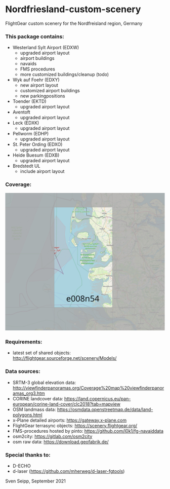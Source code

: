 # Nordfriesland-custom-scenery
FlightGear custom scenery for the Nordfreisland region, Germany

### This package contains:

*  Westerland Sylt Airport (EDXW)
	* upgraded airport layout
	* airport buildings
	* navaids
	* FMS procedures
	* more customized buildings/cleanup (todo)
* Wyk auf Foehr (EDXY)
	* new airport layout
	* customized airport buildings
	* new parkingpositions
* Toender (EKTD)
	* upgraded airport layout
* Aventoft
	* upgraded airport layout
* Leck (EDXK)
	* upgraded airport layout
* Pellworm (EDHP)
	* upgraded airport layout
* St. Peter Ording (EDXO)
	* upgraded airport layout
* Heide Buesum (EDXB)
	* upgraded airport layout
* Bredstedt UL
	* include airport layout

### Coverage:
        
![Coverage](coverage.jpg)
        
### Requirements:

* latest set of shared objects:
	http://flightgear.sourceforge.net/scenery/Models/
        
### Data sources:

* SRTM-3 global elevation data:
	http://viewfinderpanoramas.org/Coverage%20map%20viewfinderpanoramas_org3.htm
* CORINE landcover data:
	https://land.copernicus.eu/pan-european/corine-land-cover/clc2018?tab=mapview
* OSM landmass data:
	https://osmdata.openstreetmap.de/data/land-polygons.html
* x-Plane detailed airports:
	https://gateway.x-plane.com
* FlightGear terrasync objects:
	https://scenery.flightgear.org/
* FMS-procedures hosted by pinto:
	https://github.com/l0k1/fg-navaiddata
* osm2city:
	https://gitlab.com/osm2city
* osm raw data:
	https://download.geofabrik.de/

### Special thanks to:

* D-ECHO
* d-laser (https://github.com/mherweg/d-laser-fgtools)
    
    
Sven Seipp, September 2021
